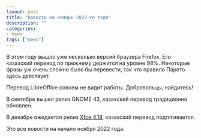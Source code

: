 ```yaml
---
layout: post
title: "Новости на ноябрь 2022-го года"
description: ""
categories:
- news
tags: ["news"]
---
```


В этом году вышло уже несколько версий браузера Firefox. Его казахский перевод по прежнему держится на уровне 98%.
Некоторые фразы уж очень сложно было бы перевести, так что правило Парето здесь действует.

Перевод LibreOffice совсем не видит работы. Добровольцы, найдитесь!

В сентябре вышел релиз GNOME 43, казахский перевод традиционно обновлен.

В декабре ожидается релиз [Xfce 4.18](https://wiki.xfce.org/releng/4.18/roadmap), казахский перевод подтягивается.

Это все новости на начало ноября 2022 года.
